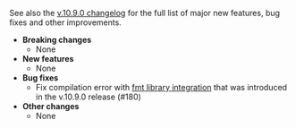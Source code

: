 See also the  [v.10.9.0 changelog](https://github.com/approvals/ApprovalTests.cpp/releases/tag/v.10.9.0) for the full list of major new features, bug fixes and other improvements.

* **Breaking changes**
    * None
* **New features**
    * None
* **Bug fixes**
    * Fix compilation error with [fmt library integration](https://github.com/approvals/ApprovalTests.cpp/blob/master/doc/how_tos/UseTheFmtLibraryToPrintObjects.md) that was introduced in the v.10.9.0 release (#180)
* **Other changes**
    * None
